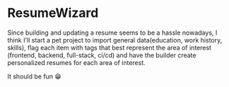 # ResumeWizard

Since building and updating a resume seems to be a hassle nowadays, I think I'll start a pet project to import general data(education, work history, skills), flag each item with tags that best represent the area of interest (frontend, backend, full-stack, ci/cd) and have the builder create personalized resumes for each area of interest.



It should be fun 😁  
